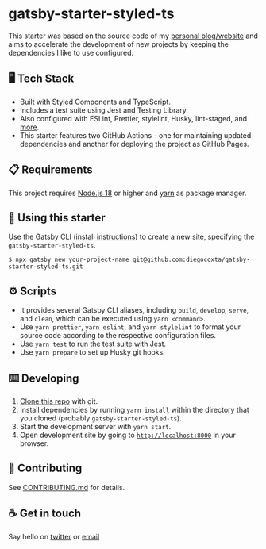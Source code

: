 # gatsby-starter-styled-ts

This starter was based on the source code of my [personal blog/website](https://github.com/diegocoxta/diegocosta.me) and aims to accelerate the development of new projects by keeping the dependencies I like to use configured.

## 🖥️ Tech Stack

- Built with Styled Components and TypeScript.
- Includes a test suite using Jest and Testing Library.
- Also configured with ESLint, Prettier, stylelint, Husky, lint-staged, and [more](package.json).
- This starter features two GitHub Actions - one for maintaining updated dependencies and another for deploying the project as GitHub Pages.

## :clipboard: Requirements

This project requires [Node.js 18](https://nodejs.org/en/) or higher and [yarn](https://yarnpkg.com/) as package manager.

## :dart: Using this starter

Use the Gatsby CLI ([install instructions](https://www.gatsbyjs.com/docs/tutorial/getting-started/part-0/#gatsby-cli)) to create a new site, specifying the `gatsby-starter-styled-ts`.

```shell
$ npx gatsby new your-project-name git@github.com:diegocoxta/gatsby-starter-styled-ts.git
```

## :gear: Scripts

- It provides several Gatsby CLI aliases, including `build`, `develop`, `serve`, and `clean`, which can be executed using `yarn <command>`.
- Use `yarn prettier`, `yarn eslint`, and `yarn stylelint` to format your source code according to the respective configuration files.
- Use `yarn test` to run the test suite with Jest.
- Use `yarn prepare` to set up Husky git hooks.

## :keyboard: Developing

1. [Clone this repo](https://help.github.com/en/articles/cloning-a-repository) with git.
2. Install dependencies by running `yarn install` within the directory that you cloned (probably `gatsby-starter-styled-ts`).
3. Start the development server with `yarn start`.
4. Open development site by going to [`http://localhost:8000`](http://localhost:8000) in your browser.

## :triangular_ruler: Contributing

See [CONTRIBUTING.md](CONTRIBUTING.md) for details.

## :coffee: Get in touch

Say hello on [twitter](https://twitter.com/diegocoxta) or [email](mailto:diego@diegocosta.me)
